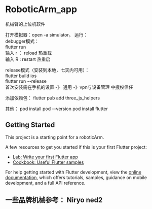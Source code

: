 # RoboticArm_app

机械臂的上位机软件

打开模拟器：open -a simulator。 
运行：   
debugger模式：   
    flutter run    
    输入 r ： reload 热重载  
    输入 R : restart 热重启   

release模式（安装到本地，七天内可用）：    
    flutter build ios   
    flutter run --release   
    首次安装需在手机的设置 -》 通用 -》vpn与设备管理 中授权信任

添加依赖包：
flutter pub add three_js_helpers

其他：
pod install
pod --version
pod install flutter


## Getting Started

This project is a starting point for a roboticArm.

A few resources to get you started if this is your first Flutter project:

- [Lab: Write your first Flutter app](https://docs.flutter.dev/get-started/codelab)
- [Cookbook: Useful Flutter samples](https://docs.flutter.dev/cookbook)

For help getting started with Flutter development, view the
[online documentation](https://docs.flutter.dev/), which offers tutorials,
samples, guidance on mobile development, and a full API reference.



## 一些品牌机械参考： Niryo ned2